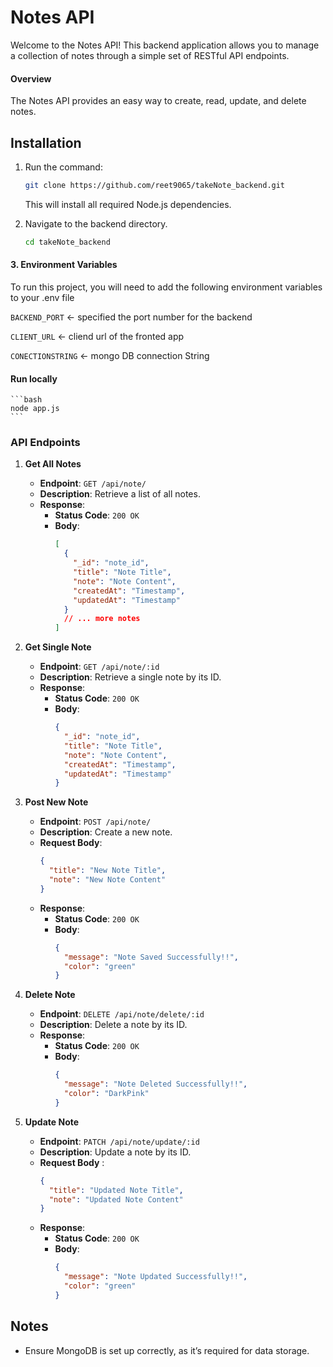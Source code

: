 # Notes API

Welcome to the Notes API! This backend application allows you to manage a collection of notes through a simple set of RESTful API endpoints.

#### Overview
The Notes API provides an easy way to create, read, update, and delete notes.

## Installation

1. Run the command:
   ```bash
   git clone https://github.com/reet9065/takeNote_backend.git
   ```
   This will install all required Node.js dependencies.

2. Navigate to the backend directory.
   ```bash
   cd takeNote_backend
   ```

#### 3. Environment Variables

To run this project, you will need to add the following environment variables to your .env file

`BACKEND_PORT` <- specified the port number for the backend

`CLIENT_URL` <- cliend url of the fronted app

`CONECTIONSTRING` <- mongo DB connection String


#### Run locally
    ```bash
    node app.js
    ```

### API Endpoints

1. **Get All Notes**
   - **Endpoint**: `GET /api/note/`
   - **Description**: Retrieve a list of all notes.
   - **Response**: 
     - **Status Code**: `200 OK`
     - **Body**:
       ```json
       [
         {
           "_id": "note_id",
           "title": "Note Title",
           "note": "Note Content",
           "createdAt": "Timestamp",
           "updatedAt": "Timestamp"
         }
         // ... more notes
       ]
       ```

2. **Get Single Note**
   - **Endpoint**: `GET /api/note/:id`
   - **Description**: Retrieve a single note by its ID.
   - **Response**: 
     - **Status Code**: `200 OK`
     - **Body**:
       ```json
       {
         "_id": "note_id",
         "title": "Note Title",
         "note": "Note Content",
         "createdAt": "Timestamp",
         "updatedAt": "Timestamp"
       }
       ```

3. **Post New Note**
   - **Endpoint**: `POST /api/note/`
   - **Description**: Create a new note.
   - **Request Body**:
     ```json
     {
       "title": "New Note Title",
       "note": "New Note Content"
     }
     ```
   - **Response**:
     - **Status Code**: `200 OK`
     - **Body**:
       ```json
       {
         "message": "Note Saved Successfully!!",
         "color": "green"
       }
       ```

4. **Delete Note**
   - **Endpoint**: `DELETE /api/note/delete/:id`
   - **Description**: Delete a note by its ID.
   - **Response**: 
     - **Status Code**: `200 OK`
     - **Body**:
       ```json
       {
         "message": "Note Deleted Successfully!!",
         "color": "DarkPink"
       }
       ```

5. **Update Note**
   - **Endpoint**: `PATCH /api/note/update/:id`
   - **Description**: Update a note by its ID.
   - **Request Body** :
     ```json
     {
       "title": "Updated Note Title",
       "note": "Updated Note Content"
     }
     ```
   - **Response**:
     - **Status Code**: `200 OK`
     - **Body**:
       ```json
       {
         "message": "Note Updated Successfully!!",
         "color": "green"
       }
       ```

## Notes
- Ensure MongoDB is set up correctly, as it’s required for data storage.



